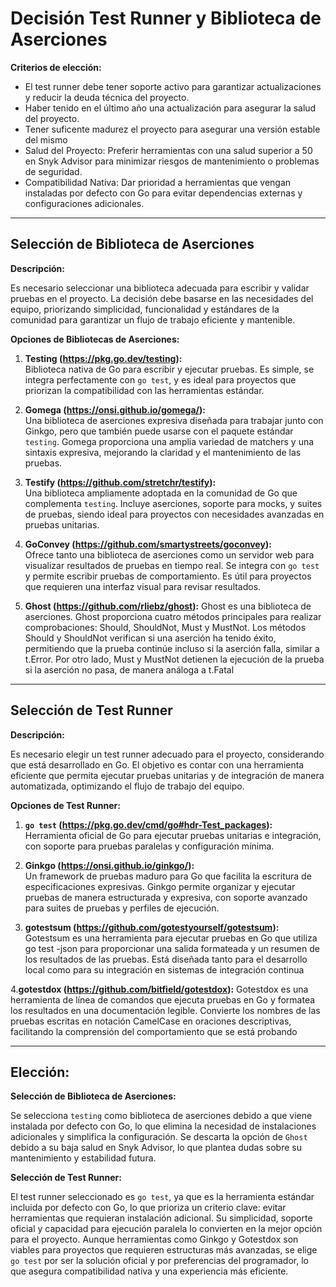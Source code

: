 # Decisión Test Runner y Biblioteca de Aserciones 


**Criterios de elección:**

- El test runner debe tener soporte activo para garantizar actualizaciones y reducir la deuda técnica del proyecto.
- Haber tenido en el último año una actualización para asegurar la salud del proyecto.
- Tener suficente madurez el proyecto para asegurar una versión estable del mismo
- Salud del Proyecto: Preferir herramientas con una salud superior a 50 en Snyk Advisor para minimizar riesgos de mantenimiento o problemas de seguridad.
- Compatibilidad Nativa: Dar prioridad a herramientas que vengan instaladas por defecto con Go para evitar dependencias externas y configuraciones adicionales.

---



## Selección de Biblioteca de Aserciones

**Descripción:**

Es necesario seleccionar una biblioteca adecuada para escribir y validar pruebas en el proyecto. La decisión debe basarse en las necesidades del equipo, priorizando simplicidad, funcionalidad y estándares de la comunidad para garantizar un flujo de trabajo eficiente y mantenible.

**Opciones de Bibliotecas de Aserciones:**

1. **Testing (https://pkg.go.dev/testing):**  
   Biblioteca nativa de Go para escribir y ejecutar pruebas. Es simple, se integra perfectamente con `go test`, y es ideal para proyectos que priorizan la compatibilidad con las herramientas estándar.

2. **Gomega (https://onsi.github.io/gomega/):**  
   Una biblioteca de aserciones expresiva diseñada para trabajar junto con Ginkgo, pero que también puede usarse con el paquete estándar `testing`. Gomega proporciona una amplia variedad de matchers y una sintaxis expresiva, mejorando la claridad y el mantenimiento de las pruebas.

3. **Testify (https://github.com/stretchr/testify):**  
   Una biblioteca ampliamente adoptada en la comunidad de Go que complementa `testing`. Incluye aserciones, soporte para mocks, y suites de pruebas, siendo ideal para proyectos con necesidades avanzadas en pruebas unitarias.

4. **GoConvey (https://github.com/smartystreets/goconvey):**  
   Ofrece tanto una biblioteca de aserciones como un servidor web para visualizar resultados de pruebas en tiempo real. Se integra con `go test` y permite escribir pruebas de comportamiento. Es útil para proyectos que requieren una interfaz visual para revisar resultados.

5. **Ghost (https://github.com/rliebz/ghost):**
   Ghost es una biblioteca de aserciones. Ghost proporciona cuatro métodos principales para realizar comprobaciones: Should, ShouldNot, Must y MustNot. Los métodos Should y ShouldNot verifican si una aserción ha tenido éxito, permitiendo que la prueba continúe incluso si la aserción falla, similar a t.Error. Por otro lado, Must y MustNot detienen la ejecución de la prueba si la aserción no pasa, de manera análoga a t.Fatal


---

## Selección de Test Runner

**Descripción:**

Es necesario elegir un test runner adecuado para el proyecto, considerando que está desarrollado en Go. El objetivo es contar con una herramienta eficiente que permita ejecutar pruebas unitarias y de integración de manera automatizada, optimizando el flujo de trabajo del equipo.


**Opciones de Test Runner:**

1. **`go test` (https://pkg.go.dev/cmd/go#hdr-Test_packages):**  
   Herramienta oficial de Go para ejecutar pruebas unitarias e integración, con soporte para pruebas paralelas y configuración mínima.

2. **Ginkgo (https://onsi.github.io/ginkgo/):**  
   Un framework de pruebas maduro para Go que facilita la escritura de especificaciones expresivas. Ginkgo permite organizar y ejecutar pruebas de manera estructurada y expresiva, con soporte avanzado para suites de pruebas y perfiles de ejecución.

3. **gotestsum (https://github.com/gotestyourself/gotestsum):**  
   Gotestsum es una herramienta para ejecutar pruebas en Go que utiliza go test -json para proporcionar una salida formateada y un resumen de los resultados de las pruebas. Está diseñada tanto para el desarrollo local como para su integración en sistemas de integración continua

4.**gotestdox (https://github.com/bitfield/gotestdox):**
   Gotestdox es una herramienta de línea de comandos que ejecuta pruebas en Go y formatea los resultados en una documentación legible. Convierte los nombres de las pruebas escritas en notación CamelCase en oraciones descriptivas, facilitando la comprensión del comportamiento que se está probando



---

## Elección:

**Selección de Biblioteca de Aserciones:**

Se selecciona `testing` como biblioteca de aserciones debido a que viene instalada por defecto con Go, lo que elimina la necesidad de instalaciones adicionales y simplifica la configuración. Se descarta la opción de `Ghost` debido a su baja salud en Snyk Advisor, lo que plantea dudas sobre su mantenimiento y estabilidad futura.

**Selección de Test Runner:**

El test runner seleccionado es `go test`, ya que es la herramienta estándar incluida por defecto con Go, lo que prioriza un criterio clave: evitar herramientas que requieran instalación adicional. Su simplicidad, soporte oficial y capacidad para ejecución paralela lo convierten en la mejor opción para el proyecto. Aunque herramientas como Ginkgo y Gotestdox son viables para proyectos que requieren estructuras más avanzadas, se elige `go test` por ser la solución oficial y por preferencias del programador, lo que asegura compatibilidad nativa y una experiencia más eficiente.
